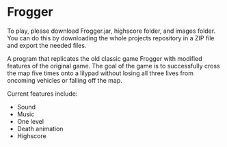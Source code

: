 # Frogger
To play, please download Frogger.jar, highscore folder, and images folder. You can do this by downloading the whole projects repository in a ZIP file and export the needed files.

A program that replicates the old classic game Frogger with modified features of the original game. The goal of the game is to successfully cross the map five times onto a lilypad without losing all three lives from oncoming vehicles or falling off the map. 

Current features include:
* Sound
* Music
* One level
* Death animation
* Highscore
